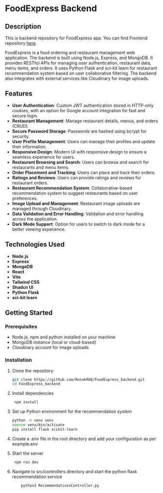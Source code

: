 # FoodExpress Backend

## Description

This is backend repository for FoodExpress app. You can find Frontend repository [here](https://github.com/RonakR68/FoodExpress_frontend).

FoodExpress is a food ordering and restaurant management web application. The backend is built using Node.js, Express, and MongoDB. It provides RESTful APIs for managing user authentication, restaurant data, menu items, and orders. It uses Python Flask and sci-kit learn for restaurant recommendation system based on user collaborative filtering. The backend also integrates with external services like Cloudinary for image uploads.

## Features

- **User Authentication**: Custom JWT authentication stored in HTTP-only cookies, with an option for Google account integration for fast and secure login.
- **Restaurant Management**: Manage restaurant details, menus, and orders (CRUD).
- **Secure Password Storage**: Passwords are hashed using bcrypt for security.
- **User Profile Management**: Users can manage their profiles and update their information.
- **Responsive Design**: Modern UI with responsive design to ensure a seamless experience for users.
- **Restaurant Browsing and Search**: Users can browse and search for restaurants and menu items.
- **Order Placement and Tracking**: Users can place and track their orders.
- **Ratings and Reviews**: Users can provide ratings and reviews for restaurant orders.
- **Restaurant Recommendation System**: Collaborative-based recommendation system to suggest restaurants based on user preferences.
- **Image Upload and Management**: Restaurant image uploads are managed through Cloudinary.
- **Data Validation and Error Handling**: Validation and error handling across the application.
- **Dark Mode Support**: Option for users to switch to dark mode for a better viewing experience.


## Technologies Used

- **Node.js**
- **Express**
- **MongoDB**
- **React**
- **Vite**
- **Tailwind CSS**
- **Shadcn UI**
- **Python Flask**
- **sci-kit learn**

## Getting Started

### Prerequisites

- Node.js, npm and python installed on your machine
- MongoDB instance (local or cloud-based)
- Cloudinary account for image uploads

### Installation

1. Clone the repository:
   ```bash
   git clone https://github.com/RonakR68/FoodExpress_backend.git
   cd FoodExpress_backend

2. Install dependencies
   ```bash
    npm install

3. Set up Python environment for the recommendation system
   ```bash
   python -m venv venv
   source venv/bin/activate
   pip install flask scikit-learn

4. Create a .env file in the root directory and add your configuration as per example.env

5. Start the server
   ```bash
    npm run dev

6. Navigate to src/controllers directory and start the python flask recommendation service
   ``` cd ./src/controllers
       python3 RecommendationsController.py

